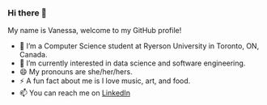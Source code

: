 ### Hi there 👋

My name is Vanessa, welcome to my GitHub profile!

- 🌱 I’m a Computer Science student at Ryerson University in Toronto, ON, Canada.
- 🔭 I’m currently interested in data science and software engineering.
- 😄 My pronouns are she/her/hers.
- ⚡ A fun fact about me is I love music, art, and food.
- 📫 You can reach me on [LinkedIn](https://www.linkedin.com/in/vanessalandayan/)

<!--
**vanessaland/vanessaland** is a ✨ _special_ ✨ repository because its `README.md` (this file) appears on your GitHub profile.

Here are some ideas to get you started:

- 🔭 I’m currently working on ...
- 🌱 I’m currently learning ...
- 👯 I’m looking to collaborate on ...
- 🤔 I’m looking for help with ...
- 💬 Ask me about ...
- 📫 How to reach me: ...
- 😄 Pronouns: ...
- ⚡ Fun fact: ...
-->
